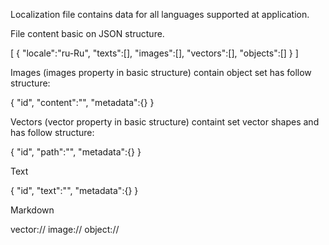 Localization file contains data for all languages supported at application.

File content basic on JSON structure.

[
  {
    "locale":"ru-Ru",
    "texts":[],
    "images":[],
    "vectors":[],
    "objects":[]
  }
]

Images (images property in basic structure) contain object set has follow structure:

{
  "id",
  "content":"<image data in base64 encoding>",
  "metadata":{}
}

Vectors (vector property in basic structure) containt set vector shapes and has follow structure:

{
  "id",
  "path":"<geometry in short SVG format>",
  "metadata":{}
}

Text

{
  "id",
  "text":"<message for UI>",
  "metadata":{}
}

Markdown

vector://<id>
image://<id>
object://<id>
